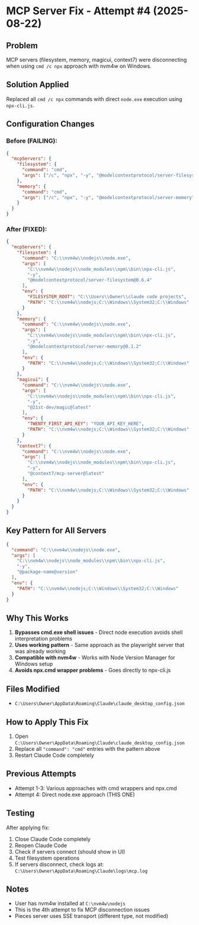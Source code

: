 # MCP Server Fix - Attempt #4 (2025-08-22)

## Problem
MCP servers (filesystem, memory, magicui, context7) were disconnecting when using `cmd /c npx` approach with nvm4w on Windows.

## Solution Applied
Replaced all `cmd /c npx` commands with direct `node.exe` execution using `npx-cli.js`.

## Configuration Changes

### Before (FAILING):
```json
{
  "mcpServers": {
    "filesystem": {
      "command": "cmd",
      "args": ["/c", "npx", "-y", "@modelcontextprotocol/server-filesystem", "C:\\"]
    },
    "memory": {
      "command": "cmd",
      "args": ["/c", "npx", "-y", "@modelcontextprotocol/server-memory"]
    }
  }
}
```

### After (FIXED):
```json
{
  "mcpServers": {
    "filesystem": {
      "command": "C:\\nvm4w\\nodejs\\node.exe",
      "args": [
        "C:\\nvm4w\\nodejs\\node_modules\\npm\\bin\\npx-cli.js",
        "-y",
        "@modelcontextprotocol/server-filesystem@0.6.4"
      ],
      "env": {
        "FILESYSTEM_ROOT": "C:\\Users\\Owner\\claude code projects",
        "PATH": "C:\\nvm4w\\nodejs;C:\\Windows\\System32;C:\\Windows"
      }
    },
    "memory": {
      "command": "C:\\nvm4w\\nodejs\\node.exe",
      "args": [
        "C:\\nvm4w\\nodejs\\node_modules\\npm\\bin\\npx-cli.js",
        "-y",
        "@modelcontextprotocol/server-memory@0.1.2"
      ],
      "env": {
        "PATH": "C:\\nvm4w\\nodejs;C:\\Windows\\System32;C:\\Windows"
      }
    },
    "magicui": {
      "command": "C:\\nvm4w\\nodejs\\node.exe",
      "args": [
        "C:\\nvm4w\\nodejs\\node_modules\\npm\\bin\\npx-cli.js",
        "-y",
        "@21st-dev/magic@latest"
      ],
      "env": {
        "TWENTY_FIRST_API_KEY": "YOUR_API_KEY_HERE",
        "PATH": "C:\\nvm4w\\nodejs;C:\\Windows\\System32;C:\\Windows"
      }
    },
    "context7": {
      "command": "C:\\nvm4w\\nodejs\\node.exe",
      "args": [
        "C:\\nvm4w\\nodejs\\node_modules\\npm\\bin\\npx-cli.js",
        "-y",
        "@context7/mcp-server@latest"
      ],
      "env": {
        "PATH": "C:\\nvm4w\\nodejs;C:\\Windows\\System32;C:\\Windows"
      }
    }
  }
}
```

## Key Pattern for All Servers
```json
{
  "command": "C:\\nvm4w\\nodejs\\node.exe",
  "args": [
    "C:\\nvm4w\\nodejs\\node_modules\\npm\\bin\\npx-cli.js",
    "-y",
    "@package-name@version"
  ],
  "env": {
    "PATH": "C:\\nvm4w\\nodejs;C:\\Windows\\System32;C:\\Windows"
  }
}
```

## Why This Works
1. **Bypasses cmd.exe shell issues** - Direct node execution avoids shell interpretation problems
2. **Uses working pattern** - Same approach as the playwright server that was already working
3. **Compatible with nvm4w** - Works with Node Version Manager for Windows setup
4. **Avoids npx.cmd wrapper problems** - Goes directly to npx-cli.js

## Files Modified
- `C:\Users\Owner\AppData\Roaming\Claude\claude_desktop_config.json`

## How to Apply This Fix
1. Open `C:\Users\Owner\AppData\Roaming\Claude\claude_desktop_config.json`
2. Replace all `"command": "cmd"` entries with the pattern above
3. Restart Claude Code completely

## Previous Attempts
- Attempt 1-3: Various approaches with cmd wrappers and npx.cmd
- Attempt 4: Direct node.exe approach (THIS ONE)

## Testing
After applying fix:
1. Close Claude Code completely
2. Reopen Claude Code
3. Check if servers connect (should show in UI)
4. Test filesystem operations
5. If servers disconnect, check logs at: `C:\Users\Owner\AppData\Roaming\Claude\logs\mcp.log`

## Notes
- User has nvm4w installed at `C:\nvm4w\nodejs`
- This is the 4th attempt to fix MCP disconnection issues
- Pieces server uses SSE transport (different type, not modified)